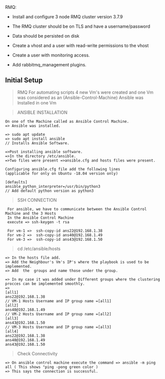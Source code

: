 RMQ:

* Install and configure 3 node RMQ cluster version 3.7.9

* The RMQ cluster should be on TLS and have a username/password

* Data should be persisted on disk

* Create a vhost and a user with read-write permissions to the vhost

* Create a user with monitoring access.

* Add rabbitmq_management plugins.

## Initial Setup

> RMQ
>For automating scripts 4 new Vm's were created and one Vm was considered as an (Ansible-Control-Machine)
> Ansible was Installed in one Vm

> ANSIBLE INSTALLATION 

```
On one of the Machine called as Ansible Control Machine.
=> Ansible was installed.

=> sudo apt update
=> sudo apt install ansible                                                         // Installs Ansible Software.

=>Post installing ansible software.
=>In the directory /etc/ansible.
=>Two files were present =>ansible.cfg and hosts files were present.

Configuring ansible.cfg file add the following lines                          (applicable for only on Ubuntu -18.04 version only)

[defaults]
ansible_python_interpreter=/usr/bin/python3                                        // Add default python version as python3
```

> SSH CONNECTION
```
 For ansible, we have to communicate between the Ansible Control Machine and the 3 Hosts
 In the Ansible Control Machine 
 execute => ssh-keygen -t rsa

 For vm-1 =>  ssh-copy-id ans22@192.168.1.38 
 For vm-2 =>  ssh-copy-id ans40@192.168.1.49 
 For vm-3 =>  ssh-copy-id ans43@192.168.1.50
```
> cd /etc/ansible/hosts
```
=> In the hosts file add.
=> Add the Neighbour's Vm's IP's where the playbook is used to be implemented.
=> Add  the  groups and name those under the group.

=> In my case it was added under Different groups where the clustering procces can be implemented smoothly.
=>
[all1]
ans22@192.168.1.38                                                                                  // VM-1 Hosts Username and IP group name =[all1]
[all2]
ans40@192.168.1.49                                                                                 // VM-2 Hosts Username and IP group name =[all2]
[all3]
ans43@192.168.1.50                                                                                // VM-3 Hosts Username and IP group name =[all3]
[all4]
ans22@192.168.1.38  
ans40@192.168.1.49  
ans43@192.168.1.50    
```
> Check Connectivity
```
=> On ansible control machine execute the command => ansible -m ping all ( This shows "ping -pong green color )
=> This says the connection is successful.
```



